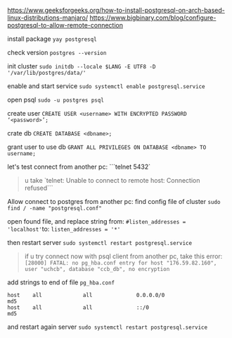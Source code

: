 https://www.geeksforgeeks.org/how-to-install-postgresql-on-arch-based-linux-distributions-manjaro/
https://www.bigbinary.com/blog/configure-postgresql-to-allow-remote-connection

install package
```yay postgresql```

check version
```postgres --version```

init cluster
```sudo initdb --locale $LANG -E UTF8 -D '/var/lib/postgres/data/'```

enable and start service
```sudo systemctl enable postgresql.service```

open psql
```sudo -u postgres psql```

create user
```CREATE USER <username> WITH ENCRYPTED PASSWORD ‘<password>’;```

crate db
```CREATE DATABASE <dbname>;```

grant user to use db
```GRANT ALL PRIVILEGES ON DATABASE <dbname> TO username;```

let's test connect from another pc:
```telnet <ip> 5432`
> u take `telnet: Unable to connect to remote host: Connection refused```

Allow connect to postgres from another pc:
find config file of cluster
```sudo find / -name "postgresql.conf"```

open found file, and replace string
from: `#listen_addresses = 'localhost'`to:
```listen_addresses = '*'```

then restart server
```sudo systemctl restart postgresql.service```
> if u try connect now with psql client from another pc, take this error: `[28000] FATAL: no pg_hba.conf entry for host "176.59.82.160", user "uchcb", database "ccb_db", no encryption`

add strings to end of file `pg_hba.conf`
```
host    all             all              0.0.0.0/0                       md5
host    all             all              ::/0                            md5
```
and restart again server
```sudo systemctl restart postgresql.service```
